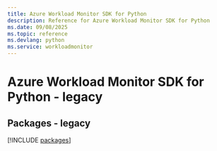 ```yaml
---
title: Azure Workload Monitor SDK for Python
description: Reference for Azure Workload Monitor SDK for Python
ms.date: 09/08/2025
ms.topic: reference
ms.devlang: python
ms.service: workloadmonitor
---
```

# Azure Workload Monitor SDK for Python - legacy
## Packages - legacy
[!INCLUDE [packages](workload-monitor-index.md)]
